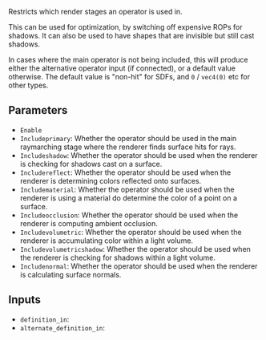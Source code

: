 Restricts which render stages an operator is used in.


This can be used for optimization, by switching off expensive ROPs for shadows.
It can also be used to have shapes that are invisible but still cast shadows.

In cases where the main operator is not being included, this will produce either the alternative operator input (if connected), or a default value otherwise.
The default value is "non-hit" for SDFs, and `0` / `vec4(0)` etc for other types.

## Parameters

* `Enable`
* `Includeprimary`: Whether the operator should be used in the main raymarching stage where the renderer finds surface hits for rays.
* `Includeshadow`: Whether the operator should be used when the renderer is checking for shadows cast on a surface.
* `Includereflect`: Whether the operator should be used when the renderer is determining colors reflected onto surfaces.
* `Includematerial`: Whether the operator should be used when the renderer is using a material do determine the color of a point on a surface.
* `Includeocclusion`: Whether the operator should be used when the renderer is computing ambient occlusion.
* `Includevolumetric`: Whether the operator should be used when the renderer is accumulating color within a light volume.
* `Includevolumetricshadow`: Whether the operator should be used when the renderer is checking for shadows within a light volume.
* `Includenormal`: Whether the operator should be used when the renderer is calculating surface normals.

## Inputs

* `definition_in`: 
* `alternate_definition_in`: 